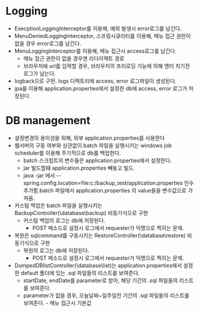 # Logging
- ExecptionLoggingInterceptor를 이용해, 예외 발생시 error로그를 남긴다.
- MenuDeniedLoggingInterceptor, 스프링시큐리티를 이용해, 메뉴 접근 권한이 없을 경우 error로그를 남긴다.
- MenuLoggingInterceptor를 이용해, 메뉴 접근시 access로그를 남긴다.
  - 메뉴 접근 권한이 없을 경우엔 리다이렉트 경로
  - 브라우저에 url를 입력할 경우, 브라우저의 프리로딩 기능에 의해 엔터 치기전 로그가 남는다.  
- logback으로 구현. logs 디렉토리에 access, error 로그파일이 생성된다.
- jpa를 이용해 application.properties에서 설정한 db에 access, error 로그가 저장된다.

# DB management
- 설정변경의 용이성을 위해, 외부 application.properties를 사용한다
- 웹서버의 구동 여부와 상관없이 batch 파일을 실행시키는 windows job scheduler를 이용해 주기적으로 db를 백업한다.
  - batch 스크립트의 변수들은 application.properties에서 설정한다.
  - jar 빌드할떄 application.properties 빼놓고 빌드.
  - java -jar 에서 --spring.config.location=file:c:/backup_test/application.properties 인수 추가함.batch 파일에서 application.properties 의 value들을 변수값으로 가져옴.
- 커스텀 백업은 batch 파일을 실행시키는 BackupController(\database\backup) 비동기식으로 구현 
  - 커스텀 백업의 로그는 db에 저장된다.
    - POST 메소드로 설정시 로그에서 requester가 익명으로 찍히는 문제.
- 복원은 sqlcommand를 구동시키는 RestoreController(\database\restore) 비동기식으로 구현
  - 복원의 로그는 db에 저장된다.
    - POST 메소드로 설정시 로그에서 requester가 익명으로 찍히는 문제.
- DumpedDBlistController(\database\list)는 application.properties에서 설정한 default 폴더에 있는 .sql 파일들의 리스트를 보여준다.
  - startDate, endDate를 parameter로 받아, 해당 기간의 .sql 파일들의 리스트를 보여준다.
  - parameter가 없을 경우, 오늘날짜~일주일전 기간의 .sql 파일들의 리스트를 보여준다. - 메뉴 접근시 기본값